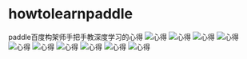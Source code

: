 # howtolearnpaddle
paddle百度构架师手把手教深度学习的心得
![心得](https://github.com/awhitewhale/howtolearnpaddle/blob/master/%E5%BF%83%E5%BE%97%20(1).png)
![心得](https://github.com/awhitewhale/howtolearnpaddle/blob/master/%E5%BF%83%E5%BE%97%20(2).png)
![心得](https://github.com/awhitewhale/howtolearnpaddle/blob/master/%E5%BF%83%E5%BE%97%20(3).png)
![心得](https://github.com/awhitewhale/howtolearnpaddle/blob/master/%E5%BF%83%E5%BE%97%20(4).png)
![心得](https://github.com/awhitewhale/howtolearnpaddle/blob/master/%E5%BF%83%E5%BE%97%20(5).png)
![心得](https://github.com/awhitewhale/howtolearnpaddle/blob/master/%E5%BF%83%E5%BE%97%20(6).png)
![心得](https://github.com/awhitewhale/howtolearnpaddle/blob/master/%E5%BF%83%E5%BE%97%20(7).png)
![心得](https://github.com/awhitewhale/howtolearnpaddle/blob/master/%E5%BF%83%E5%BE%97%20(8).png)
![心得](https://github.com/awhitewhale/howtolearnpaddle/blob/master/%E5%BF%83%E5%BE%97%20(9).png)
![心得](https://github.com/awhitewhale/howtolearnpaddle/blob/master/%E5%BF%83%E5%BE%97%20(10).png)
